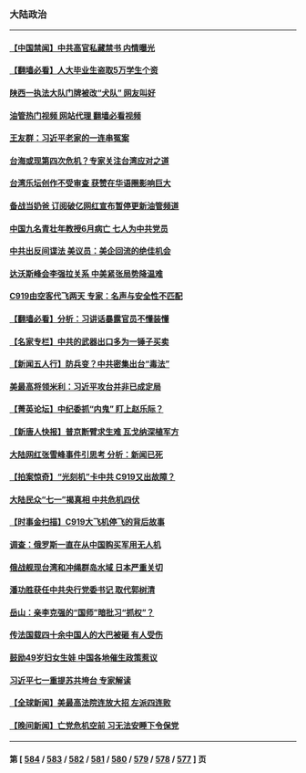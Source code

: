 ### 大陆政治
---
#### [【中国禁闻】中共高官私藏禁书 内情曝光](../../pages/ncid277/n14027299.md?07032045) 
#### [【翻墙必看】人大毕业生盗取5万学生个资](../../pages/ncid277/n14027140.md?07032045) 
#### [陕西一执法大队门牌被改“犬队” 网友叫好](../../pages/ncid277/n14027027.md?07032045) 
#### [油管热门视频 网站代理 翻墙必看视频](http://138.2.39.72:81/youtube.html?epic-marker?07032045)
#### [王友群：习近平老家的一连串冤案](../../pages/ncid277/n14027047.md?07032045) 
#### [台海或现第四次危机？专家关注台湾应对之道](../../pages/ncid277/n14026762.md?07032045) 
#### [台湾乐坛创作不受审查 获赞在华语圈影响巨大](../../pages/ncid277/n14026965.md?07032045) 
#### [备战当奶爸 订阅破亿网红宣布暂停更新油管频道](../../pages/ncid277/n14026932.md?07032045) 
#### [中国九名青壮年教授6月病亡 七人为中共党员](../../pages/ncid277/n14026966.md?07032045) 
#### [中共出反间谍法 美议员：美企回流的绝佳机会](../../pages/ncid277/n14026794.md?07032045) 
#### [达沃斯峰会李强拉关系 中美紧张局势降温难](../../pages/ncid277/n14026577.md?07032045) 
#### [C919由空客代飞两天 专家：名声与安全性不匹配](../../pages/ncid277/n14026541.md?07032045) 
#### [【翻墙必看】分析：习讲话暴露官员不懂装懂](../../pages/ncid277/n14026545.md?07032045) 
#### [【名家专栏】中共的武器出口多为一锤子买卖](../../pages/ncid277/n14022364.md?07032045) 
#### [【新闻五人行】防兵变？中共密集出台“毒法”](../../pages/ncid277/n14026427.md?07032045) 
#### [美最高将领米利：习近平攻台并非已成定局](../../pages/ncid277/n14026362.md?07032045) 
#### [【菁英论坛】中纪委抓“内鬼” 盯上赵乐际？](../../pages/ncid277/n14026480.md?07032045) 
#### [【新唐人快报】普京断臂求生难 瓦戈纳深植军方](../../pages/ncid277/n14026462.md?07032045) 
#### [大陆网红张雪峰事件引思考 分析：新闻已死](../../pages/ncid277/n14026236.md?07032045) 
#### [【拍案惊奇】“光刻机”卡中共 C919又出故障？](../../pages/ncid277/n14026333.md?07032045) 
#### [大陆民众“七一”揭真相 中共危机四伏](../../pages/ncid277/n14026249.md?07032045) 
#### [【时事金扫描】C919大飞机停飞的背后故事](../../pages/ncid277/n14026421.md?07032045) 
#### [调查：俄罗斯一直在从中国购买军用无人机](../../pages/ncid277/n14026441.md?07032045) 
#### [俄战舰现台湾和冲绳群岛水域 日本严重关切](../../pages/ncid277/n14026365.md?07032045) 
#### [潘功胜获任中共央行党委书记 取代郭树清](../../pages/ncid277/n14026373.md?07032045) 
#### [岳山：亲李克强的“国师”暗批习“抓权”？](../../pages/ncid277/n14026064.md?07032045) 
#### [传法国载四十余中国人的大巴被砸 有人受伤](../../pages/ncid277/n14026253.md?07032045) 
#### [鼓励49岁妇女生娃 中国各地催生政策惹议](../../pages/ncid277/n14026235.md?07032045) 
#### [习近平七一重提苏共垮台 专家解读](../../pages/ncid277/n14026188.md?07032045) 
#### [【全球新闻】美最高法院连放大招 左派四连败](../../pages/ncid277/n14026225.md?07032045) 
#### [【晚间新闻】亡党危机空前 习无法安睡下令保党](../../pages/ncid277/n14026224.md?07032045) 

---
#### 第 [ [584](./584.md?07032045) / [583](./583.md?07032045) / [582](./582.md?07032045) / [581](./581.md?07032045) / [580](./580.md?07032045) / [579](./579.md?07032045) / [578](./578.md?07032045) / [577](./577.md?07032045) ] 页
